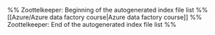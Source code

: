 %% Zoottelkeeper: Beginning of the autogenerated index file list  %%
 [[Azure/Azure data factory course|Azure data factory course]]
%% Zoottelkeeper: End of the autogenerated index file list  %%
